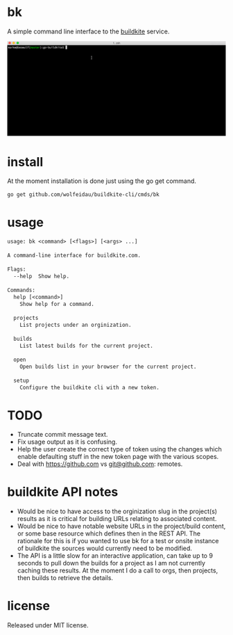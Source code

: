 # bk

A simple command line interface to the [buildkite](http://buildkite.com) service.

![ScreenShot](/docs/buildkite-cli-builds.gif)

# install

At the moment installation is done just using the go get command.

```
go get github.com/wolfeidau/buildkite-cli/cmds/bk
```

# usage

```
usage: bk <command> [<flags>] [<args> ...]

A command-line interface for buildkite.com.

Flags:
  --help  Show help.

Commands:
  help [<command>]
    Show help for a command.

  projects
    List projects under an orginization.

  builds
    List latest builds for the current project.

  open
    Open builds list in your browser for the current project.

  setup
    Configure the buildkite cli with a new token.

```

# TODO

* Truncate commit message text.
* Fix usage output as it is confusing.
* Help the user create the correct type of token using the changes which enable defaulting stuff in the new token page with the various scopes.
* Deal with https://github.com vs git@github.com: remotes.

# buildkite API notes

* Would be nice to have access to the orginization slug in the project(s) results as it is critical for building URLs relating to associated content.
* Would be nice to have notable website URLs in the project/build content, or some base resource which defines then in the REST API. The rationale for this is if you wanted to use bk for a test or onsite instance of buildkite the sources would currently need to be modified.
* The API is a little slow for an interactive application, can take up to 9 seconds to pull down the builds for a project as I am not currently caching these results. At the moment I do a call to orgs, then projects, then builds to retrieve the details.

# license

Released under MIT license.
